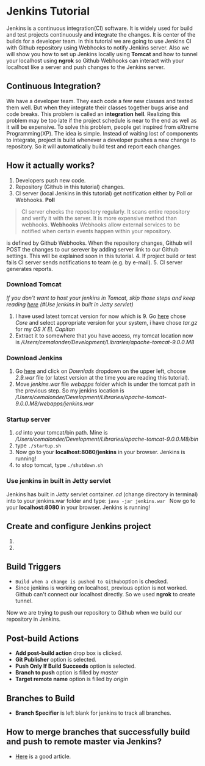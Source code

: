 # Jenkins Tutorial
Jenkins is a continuous integration(CI) software. It is widely used for build and test projects continuously and integrate the changes. It is center of the builds for a developer team. In this tutorial we are going to use Jenkins CI with Github repository using Webhooks to notify Jenkins server. Also we will show you how to set up Jenkins locally using **Tomcat** and how to tunnel your localhost using **ngrok** so Github Webhooks can interact with your localhost like a server and push changes to the Jenkins server.

## Continuous Integration?
We have a developer team. They each code a few new classes and tested them well. But when they integrate their classes together bugs arise and code breaks. This problem is called an **integration hell**. Realizing this problem may be too late if the project schedule is near to the end as well as it will be expensive. To solve this problem, people get inspired from eXtreme Programming(XP).
The idea is simple. Instead of waiting lost of components to integrate, project is build whenever a developer pushes a new change to repository. So it will automatically build test and report each changes.

## How it actually works?
1. Developers push new code.
2. Repository (Github in this tutorial) changes.
3. CI server (local Jenkins in this tutorial) get notification either by Poll or Webhooks.
**Poll**
> CI server checks the repository regularly. It scans entire repository and verify it with the server. It is more expensive method than webhooks.
**Webhooks**
> Webhooks allow external services to be notified when certain events happen within your repository.

is defined by Github Webhooks. When the repository changes, Github will POST the changes to our serever by adding server link to our Github settings. This will be explained soon in this tutorial.
4. If project build or test fails CI server sends notifications to team (e.g. by e-mail).
5. CI server generates reports.

### Download Tomcat
*If you don't want to host your jenkins in Tomcat, skip those steps and keep reading [here] (#Use jenkins in built in Jetty servlet)*

1. I have used latest tomcat version for now which is 9. Go [here](http://tomcat.apache.org/download-90.cgi) chose *Core* and select appropriate version for your system, i have chose *tar.gz* for my *OS X EL Capitan*
2. Extract it to somewhere that you have access, my tomcat location now is */Users/cemalonder/Development/Libraries/apache-tomcat-9.0.0.M8*

### Download Jenkins
1. Go [here](https://jenkins.io/) and click on *Downlads* dropdown on the upper left, choose *2.9.war* file (or latest version at the time you are reading this tutorial).
2. Move *jenkins.war* file *webapps* folder which is under the tomcat path in the previous step. So my jenkins location is */Users/cemalonder/Development/Libraries/apache-tomcat-9.0.0.M8/webapps/jenkins.war*

### Startup server
1. *cd* into your tomcat/bin path. Mine is */Users/cemalonder/Development/Libraries/apache-tomcat-9.0.0.M8/bin*
2. type
`./startup.sh`
3. Now go to your **localhost:8080/jenkins** in your browser. Jenkins is running!
4. to stop tomcat, type
`./shutdown.sh`

### Use jenkins in built in Jetty servlet
Jenkins has built in *Jetty* servlet container. *cd* (change directory in terminal) into to your jenkins.war folder and type:
`java -jar jenkins.war `
Now go to your **localhost:8080** in your browser. Jenkins is running!

## Create and configure Jenkins project
1.
2.
## Build Triggers
- `Build when a change is pushed to Github`option is checked.
- Since jenkins is working on localhost, previous option is not worked. Github can't connect our localhost directly. So we used **ngrok** to create tunnel.


Now we are trying to push our repository to Github when we build our repository in Jenkins.
## Post-build Actions
- **Add post-build action** drop box is clicked.
- **Git Publisher** option is selected.
- **Push Only If Build Succeeds** option is selected.
- **Branch to push** option is filled by *master*
- **Target remote name** option is filled by *origin*

## Branches to Build
- **Branch Specifier** is left blank for jenkins to track all branches.

## How to merge branches that successfully build and push to remote master via Jenkins?
- [Here] is a good article.

[Here]: https://www.cloudbees.com/blog/dont-phunk-my-stable-branch-jenkins-pre-tested-commits-stop-breaking-stable-branches "Pre-tested commits"
